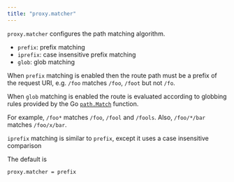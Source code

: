 ```yaml
---
title: "proxy.matcher"
---
```



`proxy.matcher` configures the path matching algorithm.

* `prefix`: prefix matching
* `iprefix`: case insensitive prefix matching
* `glob`:  glob matching

When `prefix` matching is enabled then the route path must be a
prefix of the request URI, e.g. `/foo` matches `/foo`, `/foot` but
not `/fo`.

When `glob` matching is enabled the route is evaluated according to
globbing rules provided by the Go [`path.Match`](https://golang.org/pkg/path/#Match)
function.

For example, `/foo*` matches `/foo`, `/fool` and `/fools`. Also, `/foo/*/bar`
matches `/foo/x/bar`.

`iprefix` matching is similar to `prefix`, except it uses a case insensitive comparison

The default is

    proxy.matcher = prefix
